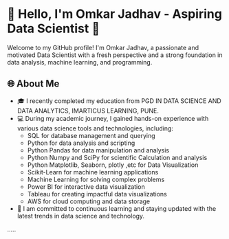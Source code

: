 # 👋 Hello, I'm Omkar Jadhav - Aspiring Data Scientist 🚀

Welcome to my GitHub profile! I'm Omkar Jadhav, a passionate and motivated Data Scientist with a fresh perspective and a strong foundation in data analysis, machine learning, and programming.

## 🌐 About Me

- 🎓 I recently completed my education from PGD IN DATA SCIENCE AND DATA ANALYTICS, IMARTICUS LEARNING, PUNE.
- 💻 During my academic journey, I gained hands-on experience with various data science tools and technologies, including:
  - SQL for database management and querying
  - Python for data analysis and scripting
  - Python Pandas for data manipulation and analysis
  - Python Numpy and SciPy for scientific Calculation and analysis
  - Python Matplotlib, Seaborn, plotly ,etc for Data Visualization
  - Scikit-Learn for machine learning applications
  - Machine Learning for solving complex problems
  - Power BI for interactive data visualization
  - Tableau for creating impactful data visualizations
  - AWS for cloud computing and data storage
- 🌱 I am committed to continuous learning and staying updated with the latest trends in data science and technology.


<!---
omkarj15/omkarj15 is a ✨ special ✨ repository because its `README.md` (this file) appears on your GitHub profile.
You can click the Preview link to take a look at your changes.
--->
.....
